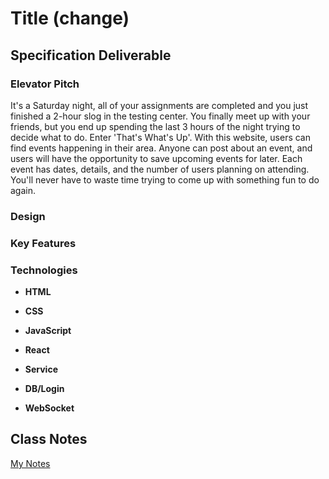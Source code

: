 # Title (change)

## Specification Deliverable

### Elevator Pitch
It's a Saturday night, all of your assignments are completed and you just finished a 2-hour slog in the testing center. You finally meet up with your friends, but you end up spending the last 3 hours of the night trying to decide what to do. Enter 'That's What's Up'. With this website, users can find events happening in their area. Anyone can post about an event, and users will have the opportunity to save upcoming events for later. Each event has dates, details, and the number of users planning on attending. You'll never have to waste time trying to come up with something fun to do again.
### Design

### Key Features

### Technologies
- **HTML**

- **CSS**

- **JavaScript**

- **React**

- **Service**

- **DB/Login**

- **WebSocket**

## Class Notes

[My Notes](notes.md)